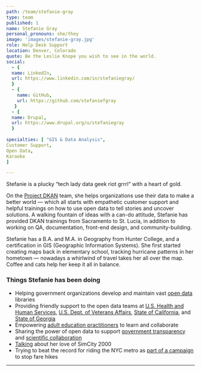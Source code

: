 ```yaml
---
path: /team/stefanie-gray
type: team
published: 1
name: Stefanie Gray
personal_pronouns: she/they
image: 'images/stefanie-gray.jpg'
role: Help Desk Support
location: Denver, Colorado
quote: Be the Leslie Knope you wish to see in the world.
social: 
  - {
  name: LinkedIn,
  url: https://www.linkedin.com/in/stefaniegray/
  }
  - {
    name: GitHub,
    url: https://github.com/stefaniefgray
   }
  - {
  name: Drupal,
  url: https://www.drupal.org/u/stefaniegray
  }
  
specialties: [ "GIS & Data Analysis",
Customer Support,
Open Data,
Karaoke
]

---
```


Stefanie is a plucky “tech lady data geek riot grrrl” with a heart of gold.

On the [Project DKAN](https://getdkan.org/) team, she helps organizations use their data to make a better world — which all starts with empathetic customer support and helpful trainings on how to use open data to tell stories and uncover solutions. A walking fountain of ideas with a can-do attitude, Stefanie has provided DKAN trainings from Sacramento to St. Lucia, in addition to working on QA, documentation, front-end design, and community-building.

Stefanie has a B.A. and M.A. in Geography from Hunter College, and a certification in GIS (Geographic Information Systems). She first started creating maps back in elementary school, tracking hurricane patterns in her hometown — nowadays a whirlwind of travel takes her all over the map. Coffee and cats help her keep it all in balance.




### Things Stefanie has been doing
* Helping government organizations develop and maintain vast [open data](https://getdkan.org/about/) libraries
* Providing friendly support to the open data teams at [U.S. Health and Human Services](https://www.healthdata.gov/), [U.S. Dept. of Veterans Affairs](https://www.data.va.gov/), [State of California](https://data.ca.gov/), and [State of Georgia](https://data.georgia.gov/)
* Empowering [adult education practitioners](https://civicactions.com/case-study/lincs) to learn and collaborate
* Sharing the power of open data to support [government transparency](https://www.youtube.com/watch?v=Wf8-i-Hg-N0) and [scientific collaboration](https://www.drupalasheville.com/2018/session/how-dkan-open-data-platform-empowers-scientific-community)
* [Talking](https://medium.com/dkan-blog/dkan-engineer-stefanie-gray-on-drupaleasy-podcast-its-truly-a-global-project-cce8bfbeff14) about her love of SimCity 2000
* Trying to beat the record for riding the NYC metro as [part of a campaign](https://nypost.com/2012/10/23/bklyn-gal-tries-for-record-breaking-train-ride-on-nyc-subway/) to stop fare hikes


-------------------------------
